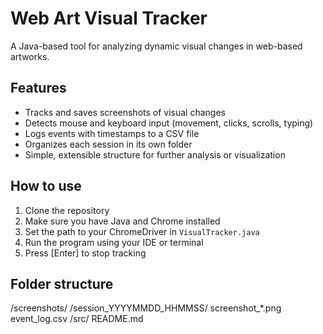 # Web Art Visual Tracker

A Java-based tool for analyzing dynamic visual changes in web-based artworks.

## Features

- Tracks and saves screenshots of visual changes
- Detects mouse and keyboard input (movement, clicks, scrolls, typing)
- Logs events with timestamps to a CSV file
- Organizes each session in its own folder
- Simple, extensible structure for further analysis or visualization

## How to use

1. Clone the repository
2. Make sure you have Java and Chrome installed
3. Set the path to your ChromeDriver in `VisualTracker.java`
4. Run the program using your IDE or terminal
5. Press [Enter] to stop tracking

## Folder structure
/screenshots/
/session_YYYYMMDD_HHMMSS/
screenshot_*.png
event_log.csv
/src/
README.md


